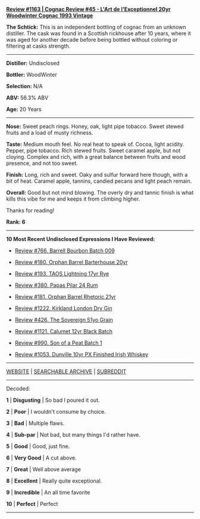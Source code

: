
[**Review #1163 | Cognac Review #45 - L'Art de l'Exceptionnel 20yr Woodwinter Cognac 1993 Vintage**]( https://t8ke.review/review-1163-lart-de-lexceptionnel-20yr-woodwinter-cognac-1993-vintage/)

**The Schtick:** This is an independent bottling of cognac from an unknown distiller. The cask was found in a Scottish rickhouse after 10 years, where it was aged for another decade before being bottled without coloring or filtering at casks strength. 

-----

**Distiller:** Undisclosed

**Bottler:** WoodWinter

**Selection:** N/A

**ABV:** 56.3% ABV

**Age:** 20 Years 

-----

**Nose:**  Sweet peach rings. Honey, oak, light pipe tobacco. Sweet stewed fruits and a load of musty richness. 

**Taste:** Medium mouth feel. No real heat to speak of. Cocoa, light acidity. Pepper, pipe tobacco. Rich stewed fruits. Sweet caramel apple, but not cloying. Complex and rich, with a great balance between fruits and wood presence, and not too sweet. 

**Finish:** Long, rich and sweet. Oaky and sulfur forward here though, with a bit of heat. Caramel apple, tannins, candied pecans and light peach remain. 

**Overall:** Good but not mind blowing. The overly dry and tannic finish is what kills this vibe for me and keeps it from climbing higher. 

Thanks for reading!

**Rank: 6**

----- 

**10 Most Recent Undisclosed Expressions I Have Reviewed:** 

- [Review #766. Barrell Bourbon Batch 009]( https://t8ke.review/review-766-barrell-bourbon-batch-009/) 

- [Review #180. Orphan Barrel Barterhouse 20yr]( https://t8ke.review/review-180-orphan-barrel-barterhouse-20yr-re-review/) 

- [Review #193. TAOS Lightning 17yr Rye]( https://t8ke.review/review-193-cerain-st-vain-lightning-kl-17yr-rye/) 

- [Review #380. Papas Pilar 24 Rum]( https://t8ke.review/review-380-papas-pilar-24/) 

- [Review #181. Orphan Barrel Rhetoric 21yr]( https://t8ke.review/review-181-orphan-barrel-rhetoric-21yr-re-review/) 

- [Review #1222. Kirkland London Dry Gin]( https://t8ke.review/review-1222-kirkland-london-dry-gin) 

- [Review #426. The Sovereign 51yo Grain]( https://t8ke.review/review-426-sovereign51grain/) 

- [Review #1121. Calumet 12yr Black Batch]( https://t8ke.review/review-1121-calumet-12yr-black-batch-single-rack-bourbon/) 

- [Review #990. Son of a Peat Batch 1]( https://t8ke.review/review-990-son-of-a-peat-batch-1/) 

- [Review #1053. Dunville 10yr PX Finished Irish Whiskey]( https://t8ke.review/review-1053-dunville-10yr-px-finished-irish-whiskey/) 

-----

[WEBSITE](https://t8ke.review) | [SEARCHABLE ARCHIVE](https://t8ke.review/review-archive/) | [SUBREDDIT](https://reddit.com/r/t8kereviews)

-----

Decoded:

**1** | **Disgusting** | So bad I poured it out.

**2** | **Poor** | I wouldn't consume by choice.

**3** | **Bad** | Multiple flaws.

**4** | **Sub-par** | Not bad, but many things I'd rather have.

**5** | **Good** | Good, just fine.

**6** | **Very Good** | A cut above.

**7** | **Great** | Well above average

**8** | **Excellent** | Really quite exceptional.

**9** | **Incredible** | An all time favorite

**10** | **Perfect** | Perfect

----

